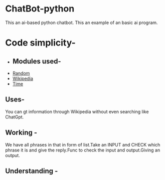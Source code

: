 # ChatBot-python
This an ai-based python chatbot. This an example of an basic ai program.


# Code simplicity- 
- ## Modules used- 
 - [Random](https://docs.python.org/3/library/random.html)
 - [Wikipedia](https://pypi.org/project/wikipedia/)
 - [Time](https://docs.python.org/3/library/time.html)
## Uses-
You can gt information through Wikipedia without even searching like ChatGpt.
## Working -
We have all phrases in that in form of list.Take an INPUT and CHECK which phrase it is and give the reply.Func to check the input and output.Giving an output.

## Understanding -
